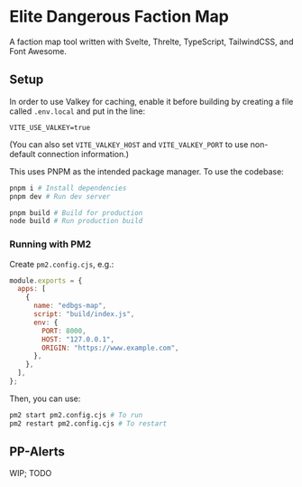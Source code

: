 # Elite Dangerous Faction Map

A faction map tool written with Svelte, Threlte, TypeScript, TailwindCSS, and Font Awesome.

## Setup

In order to use Valkey for caching, enable it before building by creating a file called `.env.local` and put in the line:

```
VITE_USE_VALKEY=true
```

(You can also set `VITE_VALKEY_HOST` and `VITE_VALKEY_PORT` to use non-default connection information.)

This uses PNPM as the intended package manager. To use the codebase:

```bash
pnpm i # Install dependencies
pnpm dev # Run dev server

pnpm build # Build for production
node build # Run production build
```

### Running with PM2

Create `pm2.config.cjs`, e.g.:

```js
module.exports = {
  apps: [
    {
      name: "edbgs-map",
      script: "build/index.js",
      env: {
        PORT: 8000,
        HOST: "127.0.0.1",
        ORIGIN: "https://www.example.com",
      },
    },
  ],
};
```

Then, you can use:

```bash
pm2 start pm2.config.cjs # To run
pm2 restart pm2.config.cjs # To restart
```

## PP-Alerts

WIP; TODO
